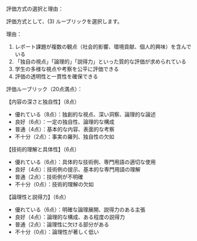 評価方式の選択と理由：

評価方式として、(3) ルーブリックを選択します。

理由：
1. レポート課題が複数の観点（社会的影響、環境貢献、個人的興味）を含んでいる
2. 「独自の視点」「論理的」「説得力」といった質的な評価が求められている
3. 学生の多様な視点や考察を公平に評価できる
4. 評価の透明性と一貫性を確保できる

評価ルーブリック（20点満点）：

【内容の深さと独自性】（8点）
- 優れている（8点）：独創的な視点、深い洞察、論理的な論述
- 良好（6点）：一定の独自性、論理的な構成
- 普通（4点）：基本的な内容、表面的な考察
- 不十分（2点）：事実の羅列、独自性の欠如

【技術的理解と具体性】（6点）
- 優れている（6点）：具体的な技術例、専門用語の適切な使用
- 良好（4点）：技術例の提示、基本的な専門用語の理解
- 普通（2点）：技術例が不明確
- 不十分（0点）：技術的理解の欠如

【論理性と説得力】（6点）
- 優れている（6点）：明確な論理展開、説得力のある主張
- 良好（4点）：論理的な構成、ある程度の説得力
- 普通（2点）：論理性に欠ける部分がある
- 不十分（0点）：論理性が著しく低い
